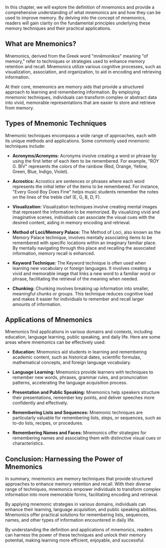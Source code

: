 
In this chapter, we will explore the definition of mnemonics and provide a comprehensive understanding of what mnemonics are and how they can be used to improve memory. By delving into the concept of mnemonics, readers will gain clarity on the fundamental principles underlying these memory techniques and their practical applications.

**What are Mnemonics?**
-----------------------

Mnemonics, derived from the Greek word "mnēmonikos" meaning "of memory," refer to techniques or strategies used to enhance memory retention and recall. Mnemonics utilize various cognitive processes, such as visualization, association, and organization, to aid in encoding and retrieving information.

At their core, mnemonics are memory aids that provide a structured approach to learning and remembering information. By employing mnemonic techniques, individuals can transform complex or abstract data into vivid, memorable representations that are easier to store and retrieve from memory.

**Types of Mnemonic Techniques**
--------------------------------

Mnemonic techniques encompass a wide range of approaches, each with its unique methods and applications. Some commonly used mnemonic techniques include:

* **Acronyms/Acronyms:** Acronyms involve creating a word or phrase by using the first letter of each item to be remembered. For example, "ROY G. BIV" represents the colors of the rainbow (Red, Orange, Yellow, Green, Blue, Indigo, Violet).

* **Acrostics:** Acrostics are sentences or phrases where each word represents the initial letter of the items to be remembered. For instance, "Every Good Boy Does Fine" helps music students remember the notes on the lines of the treble clef (E, G, B, D, F).

* **Visualization:** Visualization techniques involve creating mental images that represent the information to be memorized. By visualizing vivid and imaginative scenes, individuals can associate the visual cues with the desired content, aiding in memory encoding and retrieval.

* **Method of Loci/Memory Palace:** The Method of Loci, also known as the Memory Palace technique, involves mentally associating items to be remembered with specific locations within an imaginary familiar place. By mentally navigating through this place and recalling the associated information, memory recall is enhanced.

* **Keyword Technique:** The Keyword technique is often used when learning new vocabulary or foreign languages. It involves creating a vivid and memorable image that links a new word to a familiar word or phrase, facilitating the retrieval of the meaning when needed.

* **Chunking:** Chunking involves breaking up information into smaller, meaningful chunks or groups. This technique reduces cognitive load and makes it easier for individuals to remember and recall larger amounts of information.

**Applications of Mnemonics**
-----------------------------

Mnemonics find applications in various domains and contexts, including education, language learning, public speaking, and daily life. Here are some areas where mnemonics can be effectively used:

* **Education:** Mnemonics aid students in learning and remembering academic content, such as historical dates, scientific formulas, mathematical concepts, and foreign language vocabulary.

* **Language Learning:** Mnemonics provide learners with techniques to remember new words, phrases, grammar rules, and pronunciation patterns, accelerating the language acquisition process.

* **Presentation and Public Speaking:** Mnemonics help speakers structure their presentations, remember key points, and deliver speeches more confidently and effectively.

* **Remembering Lists and Sequences:** Mnemonic techniques are particularly valuable for remembering lists, steps, or sequences, such as to-do lists, recipes, or procedures.

* **Remembering Names and Faces:** Mnemonics offer strategies for remembering names and associating them with distinctive visual cues or characteristics.

**Conclusion: Harnessing the Power of Mnemonics**
-------------------------------------------------

In summary, mnemonics are memory techniques that provide structured approaches to enhance memory retention and recall. With their diverse range of techniques, mnemonics empower individuals to transform complex information into more memorable forms, facilitating encoding and retrieval.

By applying mnemonic strategies in various domains, individuals can enhance their learning, language acquisition, and public speaking abilities. Mnemonics offer practical solutions for remembering lists, sequences, names, and other types of information encountered in daily life.

By understanding the definition and applications of mnemonics, readers can harness the power of these techniques and unlock their memory potential, making learning more efficient, enjoyable, and successful.
